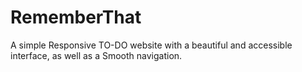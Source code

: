 # RememberThat
A simple Responsive TO-DO website with a beautiful and accessible interface, as well as a Smooth navigation.
